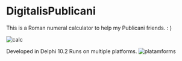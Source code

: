 # DigitalisPublicani
This is a Roman numeral calculator to help my Publicani friends. : )

![calc](https://github.com/ftessari/DigitalisPublicani/assets/20548035/9ca6db72-1f3a-4ec2-8fba-4fe29f61181c)

Developed in Delphi 10.2
Runs on multiple platforms.
![platamforms](https://github.com/ftessari/DigitalisPublicani/assets/20548035/698ce50b-df18-491b-8e91-4da65fba511d)
